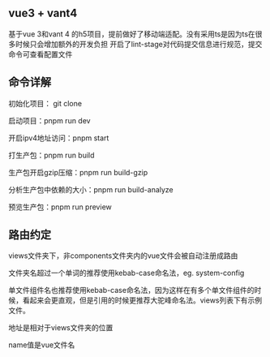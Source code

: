 ## vue3 + vant4

基于vue 3和vant 4 的h5项目，提前做好了移动端适配。没有采用ts是因为ts在很多时候只会增加额外的开发负担
开启了lint-stage对代码提交信息进行规范，提交命令可查看配置文件

## 命令详解
初始化项目： git clone <github url>

启动项目：pnpm run dev

开启ipv4地址访问：pnpm start

打生产包：pnpm run build

生产包开启gzip压缩：pnpm run build-gzip

分析生产包中依赖的大小：pnpm run build-analyze

预览生产包：pnpm run preview

## 路由约定
views文件夹下，非components文件夹内的vue文件会被自动注册成路由

文件夹名超过一个单词的推荐使用kebab-case命名法，eg. system-config

单文件组件名也推荐使用kebab-case命名法，因为这样在有多个单文件组件的时候，看起来会更直观，但是引用的时候更推荐大驼峰命名法。views列表下有示例文件。


地址是相对于views文件夹的位置

name值是vue文件名
